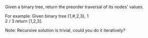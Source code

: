 Given a binary tree, return the preorder traversal of its nodes' values.

For example:
Given binary tree {1,#,2,3},
  1
   \
    2
   /
  3
return [1,2,3].

Note: Recursive solution is trivial, could you do it iteratively?
